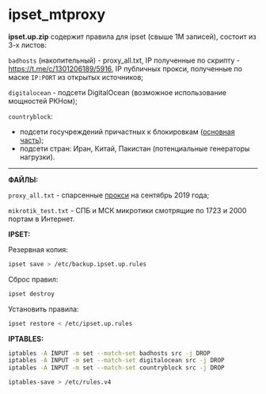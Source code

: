# ipset_mtproxy

**ipset.up.zip** содержит правила для ipset (свыше 1М записей), состоит из 3-х листов:

<code>badhosts</code> (накопительный) - proxy_all.txt, IP полученные по скрипту - https://t.me/c/1301206189/5916, IP публичных прокси, полученные по маске <code>IP:PORT</code> из открытых источников;

<code>digitalocean</code> - подсети DigitalOcean (возможное использование мощностей РКНом);

<code>countryblock</code>:
- подсети госучреждений причастных к блокировкам (<a href="https://github.com/AntiZapret/antizapret/blob/master/blacklist4.txt" target="_blank">основная часть</a>);
- подсети стран: Иран, Китай, Пакистан (потенциальные генераторы нагрузки).
<hr>

**ФАЙЛЫ:**

<code>proxy_all.txt</code> - спарсенные <a href="https://lite.ip2location.com/database/px1-ip-country" target="_blank">прокси</a> на сентябрь 2019 года;

<code>mikrotik_test.txt</code> - СПБ и МСК микротики смотрящие по 1723 и 2000 портам в Интернет.

**IPSET:**

Резервная копия:
```bash
ipset save > /etc/backup.ipset.up.rules
```

Сброс правил:
```bash
ipset destroy
```

Установить правила:
```bash
ipset restore < /etc/ipset.up.rules
```

**IPTABLES:**
```bash
iptables -A INPUT -m set --match-set badhosts src -j DROP
iptables -A INPUT -m set --match-set digitalocean src -j DROP
iptables -A INPUT -m set --match-set countryblock src -j DROP

iptables-save > /etc/rules.v4
```
